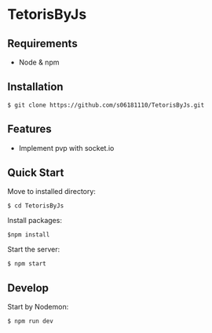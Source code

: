 # TetorisByJs

## Requirements
- Node & npm

## Installation
```
$ git clone https://github.com/s06181110/TetorisByJs.git
```

## Features
- Implement pvp with socket.io

## Quick Start
Move to installed directory:
```
$ cd TetorisByJs
```
Install packages:
```
$npm install
```
Start the server:
```
$ npm start
```

## Develop
Start by Nodemon:
```
$ npm run dev
```
